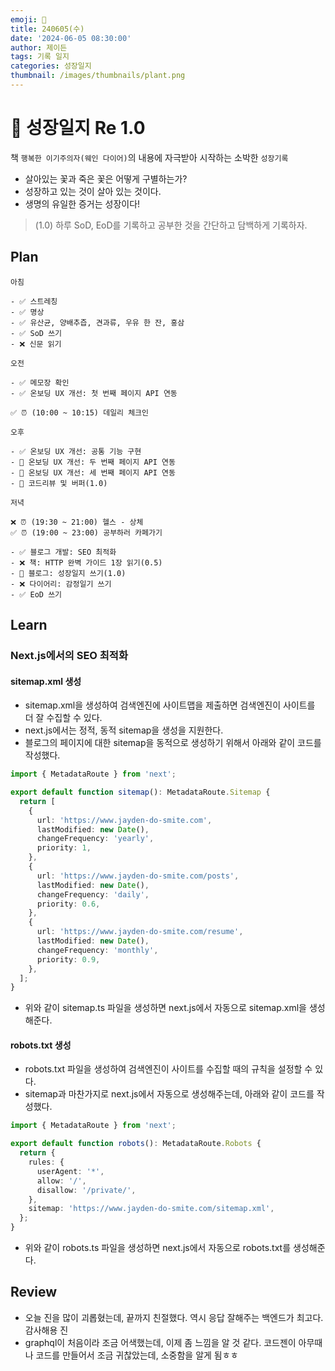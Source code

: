```yaml
---
emoji: 🌱
title: 240605(수)
date: '2024-06-05 08:30:00'
author: 제이든
tags: 기록 일지
categories: 성장일지
thumbnail: /images/thumbnails/plant.png
---
```


# 🌱 성장일지 Re 1.0

책 `행복한 이기주의자(웨인 다이어)`의 내용에 자극받아 시작하는 소박한 `성장기록`

- 살아있는 꽃과 죽은 꽃은 어떻게 구별하는가?
- 성장하고 있는 것이 살아 있는 것이다.
- 생명의 유일한 증거는 성장이다!

> (1.0) 하루 SoD, EoD를 기록하고 공부한 것을 간단하고 담백하게 기록하자.

## Plan

```plaintext
아침

- ✅ 스트레칭
- ✅ 명상
- ✅ 유산균, 양배추즙, 견과류, 우유 한 잔, 홍삼
- ✅ SoD 쓰기
- ❌ 신문 읽기

오전

- ✅ 메모장 확인
- ✅ 온보딩 UX 개선: 첫 번째 페이지 API 연동

✅ ⏰ (10:00 ~ 10:15) 데일리 체크인

오후

- ✅ 온보딩 UX 개선: 공통 기능 구현
- 🌱 온보딩 UX 개선: 두 번째 페이지 API 연동
- 🌱 온보딩 UX 개선: 세 번째 페이지 API 연동
- 🌱 코드리뷰 및 버퍼(1.0)

저녁

❌ ⏰ (19:30 ~ 21:00) 헬스 - 상체
✅ ⏰ (19:00 ~ 23:00) 공부하러 카페가기

- ✅ 블로그 개발: SEO 최적화
- ❌ 책: HTTP 완벽 가이드 1장 읽기(0.5)
- 🌱 블로그: 성장일지 쓰기(1.0)
- ❌ 다이어리: 감정일기 쓰기
- ✅ EoD 쓰기
```

## Learn

### Next.js에서의 SEO 최적화

#### sitemap.xml 생성

- sitemap.xml을 생성하여 검색엔진에 사이트맵을 제출하면 검색엔진이 사이트를 더 잘 수집할 수 있다.
- next.js에서는 정적, 동적 sitemap을 생성을 지원한다.
- 블로그의 페이지에 대한 sitemap을 동적으로 생성하기 위해서 아래와 같이 코드를 작성했다.

```ts
import { MetadataRoute } from 'next';

export default function sitemap(): MetadataRoute.Sitemap {
  return [
    {
      url: 'https://www.jayden-do-smite.com',
      lastModified: new Date(),
      changeFrequency: 'yearly',
      priority: 1,
    },
    {
      url: 'https://www.jayden-do-smite.com/posts',
      lastModified: new Date(),
      changeFrequency: 'daily',
      priority: 0.6,
    },
    {
      url: 'https://www.jayden-do-smite.com/resume',
      lastModified: new Date(),
      changeFrequency: 'monthly',
      priority: 0.9,
    },
  ];
}
```

- 위와 같이 sitemap.ts 파일을 생성하면 next.js에서 자동으로 sitemap.xml을 생성해준다.

#### robots.txt 생성

- robots.txt 파일을 생성하여 검색엔진이 사이트를 수집할 때의 규칙을 설정할 수 있다.
- sitemap과 마찬가지로 next.js에서 자동으로 생성해주는데, 아래와 같이 코드를 작성했다.

```ts
import { MetadataRoute } from 'next';

export default function robots(): MetadataRoute.Robots {
  return {
    rules: {
      userAgent: '*',
      allow: '/',
      disallow: '/private/',
    },
    sitemap: 'https://www.jayden-do-smite.com/sitemap.xml',
  };
}
```

- 위와 같이 robots.ts 파일을 생성하면 next.js에서 자동으로 robots.txt를 생성해준다.

## Review

- 오늘 진을 많이 괴롭혔는데, 끝까지 친절했다. 역시 응답 잘해주는 백엔드가 최고다. 감사해용 진
- graphql이 처음이라 조금 어색했는데, 이제 좀 느낌을 알 것 같다. 코드젠이 아무때나 코드를 만들어서 조금 귀찮았는데, 소중함을 알게 됨ㅎㅎ
